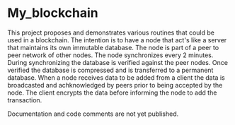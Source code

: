 # My_blockchain
This project proposes and demonstrates various routines that could be used in a blockchain.  The intention is to have a node that act's like a server that maintains its own immutable database.  The node is part of a peer to peer network of other nodes.  The node synchronizes every 2 minutes.  During synchronizing the database is verified against the peer nodes.  Once verified the database is compressed and is transferred to a permanent database.  When a node receives data to be added from a client the data is broadcasted and achknowledged by peers prior to being accepted by the node.  The client encrypts the data before informing the node to add the transaction.

Documentation and code comments are not yet published.
